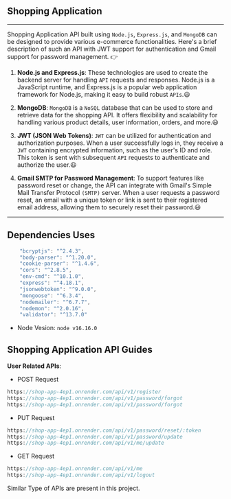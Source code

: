 ## Shopping Application
---

Shopping Application API built using `Node.js`, `Express.js`, and `MongoDB` can be designed to provide various e-commerce functionalities. Here's a brief description of such an API with JWT support for authentication and Gmail support for password management. :point_right:

1. __Node.js and Express.js__: These technologies are used to create the backend server for handling `API` requests and responses. Node.js is a JavaScript runtime, and Express.js is a popular web application framework for Node.js, making it easy to build robust `APIs`.:smiley:

2. **MongoDB**: `MongoDB` is a `NoSQL` database that can be used to store and retrieve data for the shopping API. It offers flexibility and scalability for handling various product details, user information, orders, and more.:smiley:

3. __JWT (JSON Web Tokens)__: `JWT` can be utilized for authentication and authorization purposes. When a user successfully logs in, they receive a `JWT` containing encrypted information, such as the user's ID and role. This token is sent with subsequent `API` requests to authenticate and authorize the user.:smiley:

4. __Gmail SMTP for Password Management__: To support features like password reset or change, the API can integrate with Gmail's Simple Mail Transfer Protocol `(SMTP)` server. When a user requests a password reset, an email with a unique token or link is sent to their registered email address, allowing them to securely reset their password.:smiley:

---
## Dependencies Uses

````javascript
    "bcryptjs": "^2.4.3",
    "body-parser": "^1.20.0",
    "cookie-parser": "^1.4.6",
    "cors": "^2.8.5",
    "env-cmd": "^10.1.0",
    "express": "^4.18.1",
    "jsonwebtoken": "^9.0.0",
    "mongoose": "^6.3.4",
    "nodemailer": "^6.7.7",
    "nodemon": "^2.0.16",
    "validator": "^13.7.0"
````

- Node Vesion: `node v16.16.0`


## Shopping Application API Guides

**User Related APIs**:
- POST Request
````javascript 
https://shop-app-4ep1.onrender.com/api/v1/register
https://shop-app-4ep1.onrender.com/api/v1/password/forgot
https://shop-app-4ep1.onrender.com/api/v1/password/forgot
````
- PUT Request
````javascript 
https://shop-app-4ep1.onrender.com/api/v1/password/reset/:token
https://shop-app-4ep1.onrender.com/api/v1/password/update
https://shop-app-4ep1.onrender.com/api/v1/me/update
````

  - GET Request
````javascript 
https://shop-app-4ep1.onrender.com/api/v1/me
https://shop-app-4ep1.onrender.com/api/v1/logout
````

Similar Type of APIs are present in this project.


